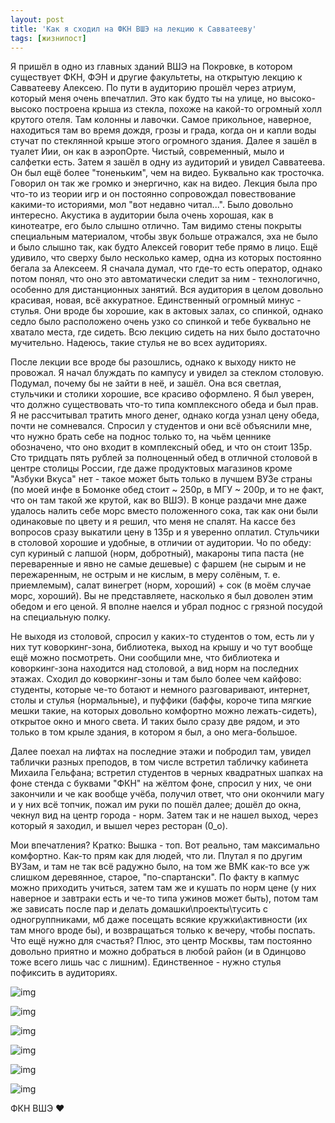```yaml
---
layout: post
title: 'Как я сходил на ФКН ВШЭ на лекцию к Савватееву'
tags: [жизнипост]
---
```


Я пришёл в одно из главных зданий ВШЭ на Покровке, в котором существует ФКН, ФЭН и другие факультеты, на открытую лекцию к Савватееву Алексею. По пути в аудиторию прошёл через атриум, который меня очень впечатлил. Это как будто ты на улице, но высоко-высоко построена крыша из стекла, похоже на какой-то огромный холл крутого отеля. Там колонны и лавочки. Самое прикольное, наверное, находиться там во время дождя, грозы и града, когда он и капли воды стучат по стеклянной крыше этого огромного здания. Далее я зашёл в туалет Иии, он как в аэропОрте. Чистый, современный, мыло и салфетки есть. Затем я зашёл в одну из аудиторий и увидел Савватеева. Он был ещё более "тоненьким", чем на видео. Буквально как тросточка. Говорил он так же громко и энергично, как на видео. Лекция была про что-то из теории игр и он постоянно сопровождал повествование какими-то историями, мол "вот недавно читал...". Было довольно интересно. Акустика в аудитории была очень хорошая, как в кинотеатре, его было слышно отлично. Там видимо стены покрыты специальным материалом, чтобы звук больше отражался, эха не было и было слышно так, как будто Алексей говорит тебе прямо в лицо. Ещё удивило, что сверху было несколько камер, одна из которых постоянно бегала за Алексеем. Я сначала думал, что где-то есть оператор, однако потом понял, что оно это автоматически следит за ним - технологично, особенно для дистанционных занятий. Вся аудитория в целом довольно красивая, новая, всё аккуратное. Единственный огромный минус - стулья. Они вроде бы хорошие, как в актовых залах, со спинкой, однако седло было расположено очень узко со спинкой и тебе буквально не хватало места, где сидеть. Всю лекцию сидеть на них было достаточно мучительно. Надеюсь, такие стулья не во всех аудиториях.

После лекции все вроде бы разошлись, однако к выходу никто не провожал. Я начал блуждать по кампусу и увидел за стеклом столовую. Подумал, почему бы не зайти в неё, и зашёл. Она вся светлая, стульчики и столики хорошие, все красиво оформлено. Я был уверен, что должно существовать что-то типа комплексного обеда и был прав. Я не рассчитывал тратить много денег, однако когда узнал цену обеда, почти не сомневался. Спросил у студентов и они всё объяснили мне, что нужно брать себе на поднос только то, на чьём ценнике обозначено, что оно входит в комплексный обед, и что он стоит 135р. Сто тридцать пять рублей за полноценный обед в отличной столовой в центре столицы России, где даже продуктовых магазинов кроме "Азбуки Вкуса" нет - такое может быть только в лучшем ВУЗе страны (по моей инфе в Бомонке обед стоит ~ 250р, в МГУ ~ 200р, и то не факт, что он там такой же крутой, как во ВШЭ). В конце раздачи мне даже удалось налить себе морс вместо положенного сока, так как они были одинаковые по цвету и я решил, что меня не спалят. На кассе без вопросов сразу выкатили цену в 135р и я уверенно оплатил. Стульчики в столовой хорошие и удобные, в отличии от аудитории. Чо по обеду: суп куриный с лапшой (норм, добротный), макароны типа паста (не переваренные и явно не самые дешевые) с фаршем (не сырым и не пережаренным, не острым и не кислым, в меру солёным, т. е. приемлемым), салат винегрет (норм, хороший) + сок (в моём случае морс, хороший). Вы не представляете, насколько я был доволен этим обедом и его ценой. Я вполне наелся и убрал поднос с грязной посудой на специальную полку.

Не выходя из столовой, спросил у каких-то студентов о том, есть ли у них тут коворкинг-зона, библиотека, выход на крышу и чо тут вообще ещё можно посмотреть. Они сообщили мне, что библиотека и коворкинг-зона находится над столовой, а вид норм на последних этажах. Сходил до коворкинг-зоны и там было более чем кайфово: студенты, которые че-то ботают и немного разговаривают, интернет, столы и стулья (нормальные), и пуффики (баффы, короче типа мягкие мешки такие, на которых довольно комфортно можно лежать-сидеть), открытое окно и много света. И таких было сразу две рядом, и это только в том крыле здания, в котором я был, а оно мега-большое.

Далее поехал на лифтах на последние этажи и побродил там, увидел таблички разных преподов, в том числе встретил табличку кабинета Михаила Гельфана; встретил студентов в черных квадратных шапках на фоне стенда с буквами "ФКН" на жёлтом фоне, спросил у них, че они закончили и че как вообще учёба, получил ответ, что они окончили магу и у них всё топчик, пожал им руки по пошёл далее; дошёл до окна, чекнул вид на центр города - норм. Затем так и не нашел выход, через который я заходил, и вышел через ресторан (0_o).



Мои впечатления? Кратко: Вышка - топ. Вот реально, там максимально комфортно. Как-то прям как для людей, что ли. Плутал я по другим ВУЗам, и там не так всё радужно было, на том же ВМК как-то все уж слишком деревянное, старое, "по-спартански". По факту в капмус можно приходить учиться, затем там же и кушать по норм цене (у них наверное и завтраки есть и че-то типа ужинов может быть), потом там же зависать после пар и делать домашки\проекты\тусить с одногруппниками, мб даже посещать всякие кружки\активности (их там много вроде бы), и возвращаться только к вечеру, чтобы поспать. Что ещё нужно для счастья? Плюс, это центр Москвы, там постоянно довольно приятно и можно добраться в любой район (и в Одинцово тоже всего лишь час с лишним). Единственное - нужно стулья пофиксить в аудиториях.



![img](https://telegra.ph/file/d6e7b0af9d9e2941e819d.jpg)





![img](https://telegra.ph/file/8b8518ffacace864dda8e.jpg)





![img](https://telegra.ph/file/048695bf04e6b4a96ba6b.jpg)





![img](https://telegra.ph/file/bfd1cb24273533878588b.jpg)





![img](https://telegra.ph/file/65cc635190aaca8fb52dc.jpg)





![img](https://telegra.ph/file/509200a58a978d99c5b1e.jpg)







ФКН ВШЭ ❤️